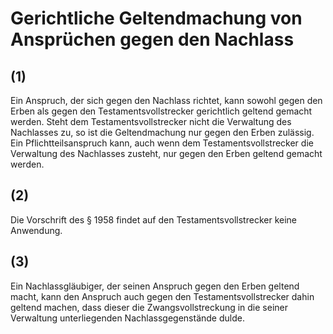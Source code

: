 # Gerichtliche Geltendmachung von Ansprüchen gegen den Nachlass



## (1)

 Ein Anspruch, der sich gegen den Nachlass richtet, kann sowohl gegen den Erben als gegen den Testamentsvollstrecker gerichtlich geltend gemacht werden. Steht dem Testamentsvollstrecker nicht die Verwaltung des Nachlasses zu, so ist die Geltendmachung nur gegen den Erben zulässig. Ein Pflichtteilsanspruch kann, auch wenn dem Testamentsvollstrecker die Verwaltung des Nachlasses zusteht, nur gegen den Erben geltend gemacht werden.

## (2)

 Die Vorschrift des § 1958 findet auf den Testamentsvollstrecker keine Anwendung.

## (3)

 Ein Nachlassgläubiger, der seinen Anspruch gegen den Erben geltend macht, kann den Anspruch auch gegen den Testamentsvollstrecker dahin geltend machen, dass dieser die Zwangsvollstreckung in die seiner Verwaltung unterliegenden Nachlassgegenstände dulde. 

